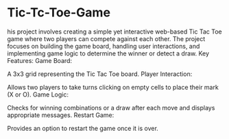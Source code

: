 # Tic-Tc-Toe-Game
his project involves creating a simple yet interactive web-based Tic Tac Toe game where two players can compete against each other. The project focuses on building the game board, handling user interactions, and implementing game logic to determine the winner or detect a draw.
Key Features:
Game Board:

A 3x3 grid representing the Tic Tac Toe board.
Player Interaction:

Allows two players to take turns clicking on empty cells to place their mark (X or O).
Game Logic:

Checks for winning combinations or a draw after each move and displays appropriate messages.
Restart Game:

Provides an option to restart the game once it is over.
